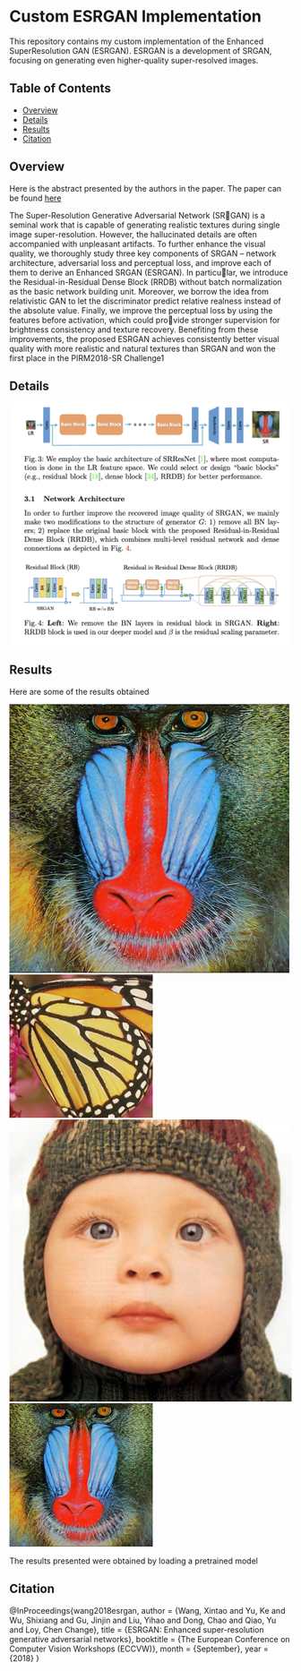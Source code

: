 # Custom ESRGAN Implementation

This repository contains my custom implementation of the Enhanced SuperResolution GAN (ESRGAN). ESRGAN is a development of SRGAN, focusing on generating even higher-quality super-resolved images.


## Table of Contents

- [Overview](#overview)
- [Details](#details)
- [Results](#results)
- [Citation](#citation)

## Overview

Here is the abstract presented by the authors in the paper. The paper can be found [here](https://arxiv.org/abs/1809.00219)

The Super-Resolution Generative Adversarial Network (SRGAN) is a seminal work that is capable of generating realistic textures
during single image super-resolution. However, the hallucinated details
are often accompanied with unpleasant artifacts. To further enhance the
visual quality, we thoroughly study three key components of SRGAN –
network architecture, adversarial loss and perceptual loss, and improve
each of them to derive an Enhanced SRGAN (ESRGAN). In particular, we introduce the Residual-in-Residual Dense Block (RRDB) without
batch normalization as the basic network building unit. Moreover, we
borrow the idea from relativistic GAN to let the discriminator predict
relative realness instead of the absolute value. Finally, we improve the
perceptual loss by using the features before activation, which could provide stronger supervision for brightness consistency and texture recovery.
Benefiting from these improvements, the proposed ESRGAN achieves
consistently better visual quality with more realistic and natural textures
than SRGAN and won the first place in the PIRM2018-SR Challenge1

## Details

![Model Training Scheme](assets/training.png)

## Results

Here are some of the results obtained

![Results](saved/baboon_LR.png) ![Results](saved/butterfly_LR.png) ![Results](saved/baby_LR.png)
<img src="saved/baboon_LR.png" width="256" height="256">


The results presented were obtained by loading a pretrained model

## Citation

@InProceedings{wang2018esrgan,
    author = {Wang, Xintao and Yu, Ke and Wu, Shixiang and Gu, Jinjin and Liu, Yihao and Dong, Chao and Qiao, Yu and Loy, Chen Change},
    title = {ESRGAN: Enhanced super-resolution generative adversarial networks},
    booktitle = {The European Conference on Computer Vision Workshops (ECCVW)},
    month = {September},
    year = {2018}
}

